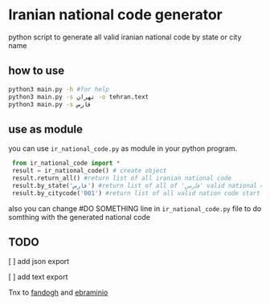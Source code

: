 # Iranian national code generator
python script to generate all valid iranian national code by state or city name
## how to use
```bash
python3 main.py -h #for help
python3 main.py -s تهران -o tehran.text
python3 main.py -s فارس

```

## use as module
you can use `ir_national_code.py` as module in your python program.

```python
 from ir_national_code import *
 result = ir_national_code() # create object
 result.return_all() #return list of all iranian national code
 result.by_state('فارس') #return list of all of 'فارس' valid national code
 result.by_citycode('001') #return list of all valid nation code start with '001' (choose code from city_codes.json file)
```
also you can change #DO SOMETHING line in `ir_national_code.py` file to do somthing with the generated national code

## TODO
[  ] add json export

[  ] add text export



Tnx to [fandogh](https://github.com/fandogh/codemeli/docs) and [ebraminio](https://gist.github.com/ebraminio/5292017)